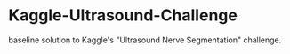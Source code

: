 # Kaggle-Ultrasound-Challenge
baseline solution to Kaggle's "Ultrasound Nerve Segmentation" challenge.
